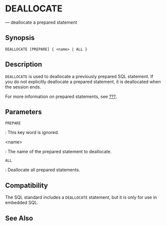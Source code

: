 # DEALLOCATE

— deallocate a prepared statement

## Synopsis

```sql_template
DEALLOCATE [PREPARE] { <name> | ALL }
```

## Description

`DEALLOCATE` is used to deallocate a previously prepared SQL statement.
If you do not explicitly deallocate a prepared statement, it is
deallocated when the session ends.

For more information on prepared statements, see [???](#sql-prepare).

## Parameters

`PREPARE`

:   This key word is ignored.

\<name\>

:   The name of the prepared statement to deallocate.

`ALL`

:   Deallocate all prepared statements.

## Compatibility

The SQL standard includes a `DEALLOCATE` statement, but it is only for
use in embedded SQL.

## See Also
